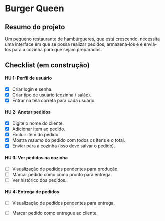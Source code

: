 # Burger Queen

## Resumo do projeto

Um pequeno restaurante de hambúrgueres, que está crescendo, necessita uma
interface em que se possa realizar pedidos, armazená-los e e enviá-los 
para a cozinha para que sejam preparados.

## Checklist (em construção)

#### HU 1: Perfil de usuário

* [x] Criar login e senha.
* [x] Criar tipo de usuário (cozinha / salão).
* [x] Entrar na tela correta para cada usuário.

#### HU 2: Anotar pedidos

* [x] Digite o nome do cliente.
* [x] Adicionar item ao pedido.
* [x] Excluir item do pedido.
* [x] Mostra _resumo_ do pedido com todos os itens e o total.
* [x] Enviar para a cozinha (isso deve salvar o pedido).

#### HU 3: Ver pedidos na cozinha

* [ ] Visualização de pedidos pendentes para produção.
* [ ] Marcar pedido como como pronto para entrega.
* [ ] Ver histórico dos pedidos.

#### HU 4: Entrega de pedidos

* [ ] Visualização de pedidos pendentes para entrega.
* [ ] Marcar pedido como entregue ao cliente.

